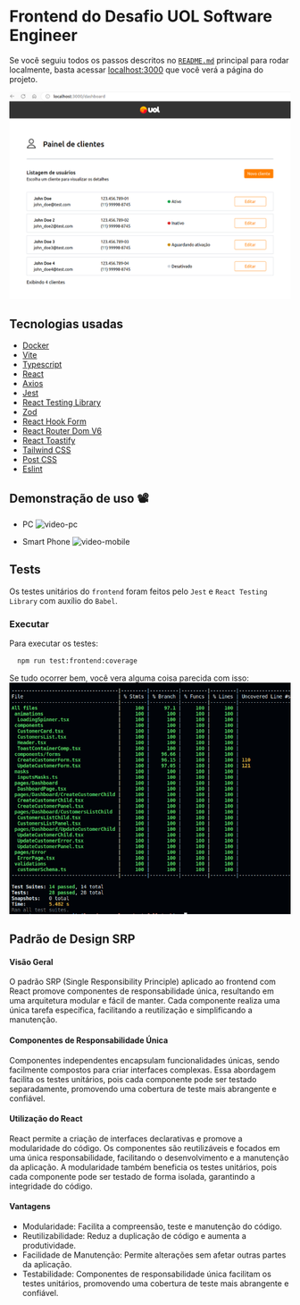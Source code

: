 # Frontend do Desafio UOL Software Engineer

Se você seguiu todos os passos descritos no [`README.md`](https://github.com/luandersonalvesdev/customer-manager/blob/luanderson-alves-test-fullstack/README.md) principal para rodar localmente, basta acessar [localhost:3000](http://localhost:3000) que você verá a página do projeto.

![frontend](/assets/preview-frontend.png)

## Tecnologias usadas

- [Docker](https://www.docker.com/)
- [Vite](https://vitejs.dev/)
- [Typescript](https://www.typescriptlang.org/)
- [React](https://react.dev/)
- [Axios](https://axios-http.com/)
- [Jest](https://jestjs.io/pt-BR/)
- [React Testing Library](https://testing-library.com/docs/react-testing-library/intro/)
- [Zod](https://zod.dev/)
- [React Hook Form](https://react-hook-form.com/)
- [React Router Dom V6](https://reactrouter.com/en/main)
- [React Toastify](https://fkhadra.github.io/react-toastify/introduction/)
- [Tailwind CSS](https://tailwindcss.com/)
- [Post CSS](https://postcss.org/)
- [Eslint](https://eslint.org/)

## Demonstração de uso 📽️

- PC
![video-pc](../assets/preview-usage-pc.gif)

- Smart Phone
![video-mobile](../assets/preview-usage-mobile.gif)

## Tests

Os testes unitários do `frontend` foram feitos pelo `Jest` e `React Testing Library` com auxílio do `Babel`.

### Executar

Para executar os testes:
```bash
  npm run test:frontend:coverage
```

Se tudo ocorrer bem, você vera alguma coisa parecida com isso:
![preview-test-api-coverage](/assets/preview-tests-frontend-coverage.png)

## Padrão de Design SRP
#### Visão Geral
O padrão SRP (Single Responsibility Principle) aplicado ao frontend com React promove componentes de responsabilidade única, resultando em uma arquitetura modular e fácil de manter. Cada componente realiza uma única tarefa específica, facilitando a reutilização e simplificando a manutenção.

#### Componentes de Responsabilidade Única
Componentes independentes encapsulam funcionalidades únicas, sendo facilmente compostos para criar interfaces complexas. Essa abordagem facilita os testes unitários, pois cada componente pode ser testado separadamente, promovendo uma cobertura de teste mais abrangente e confiável.

#### Utilização do React
React permite a criação de interfaces declarativas e promove a modularidade do código. Os componentes são reutilizáveis e focados em uma única responsabilidade, facilitando o desenvolvimento e a manutenção da aplicação. A modularidade também beneficia os testes unitários, pois cada componente pode ser testado de forma isolada, garantindo a integridade do código.

#### Vantagens
- Modularidade: Facilita a compreensão, teste e manutenção do código.
- Reutilizabilidade: Reduz a duplicação de código e aumenta a produtividade.
- Facilidade de Manutenção: Permite alterações sem afetar outras partes da aplicação.
- Testabilidade: Componentes de responsabilidade única facilitam os testes unitários, promovendo uma cobertura de teste mais abrangente e confiável.


